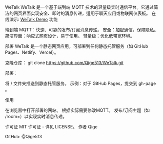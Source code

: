 WeTalk
WeTalk 是一个基于端到端 MQTT 技术的轻量级实时通信平台。它通过简洁的网页界面实现安全、即时的消息传递，适用于聊天应用或物联网仪表板。
在线演示: [WeTalk Demo](https://wetalkpro.pages.dev/)
功能

端到端 MQTT：快速、可靠的发布/订阅消息传递。
安全：加密通信，保障隐私。
简洁界面：响应式网页设计，易于使用。
轻量级：优化低带宽环境。

部署
WeTalk 是一个静态网页应用，可部署到任何静态托管服务（如 GitHub Pages、Netlify、Vercel）。

克隆仓库：
git clone https://github.com/Qige513/WeTalk.git


部署：

将 / 文件夹推送到静态托管服务。
示例：对于 GitHub Pages，提交到 gh-page 。



使用

在浏览器中打开部署的网站。
根据实际需要修改MQTT。
发布/订阅主题（如 /room=）以实现实时消息传递。

许可证
MIT 许可证 - 详见 LICENSE。
作者
Qige

GitHub: @Qige513
